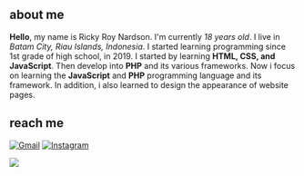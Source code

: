 ## about me

**Hello**, my name is Ricky Roy Nardson. I'm currently _18 years old_. I live in _Batam City, Riau Islands, Indonesia_. I started learning programming since 1st grade of high school, in 2019. I started by learning **HTML, CSS, and JavaScript**. Then develop into **PHP** and its various frameworks. Now i focus on learning the **JavaScript** and **PHP** programming language and its framework. In addition, i also learned to design the appearance of website pages.

## reach me

[![Gmail](https://img.shields.io/badge/Gmail-D14836?style=for-the-badge&logo=gmail&logoColor=white)](mailto:rickyroynardson@gmail.com)
[![Instagram](https://img.shields.io/badge/Instagram-E4405F?style=for-the-badge&logo=instagram&logoColor=white)](https://www.instagram.com/kykyroy)

![](https://komarev.com/ghpvc/?username=rickyroynardson&style=flat-square)
